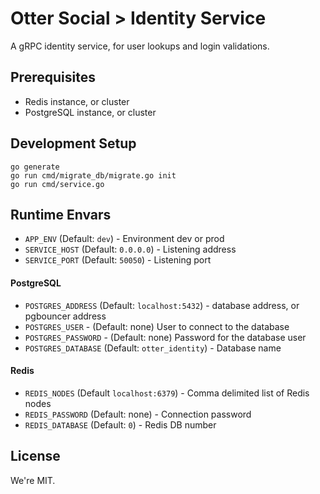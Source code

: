 # Otter Social > Identity Service

A gRPC identity service, for user lookups and login validations.

## Prerequisites

- Redis instance, or cluster
- PostgreSQL instance, or cluster

## Development Setup

```shell
go generate
go run cmd/migrate_db/migrate.go init
go run cmd/service.go
```

## Runtime Envars

- `APP_ENV` (Default: `dev`) - Environment dev or prod
- `SERVICE_HOST` (Default: `0.0.0.0`) - Listening address
- `SERVICE_PORT` (Default: `50050`) - Listening port

#### PostgreSQL
- `POSTGRES_ADDRESS` (Default: `localhost:5432`) - database address, or pgbouncer address
- `POSTGRES_USER` - (Default: none) User to connect to the database
- `POSTGRES_PASSWORD` - (Default: none) Password for the database user
- `POSTGRES_DATABASE` (Default: `otter_identity`) - Database name

#### Redis
- `REDIS_NODES` (Default `localhost:6379`) - Comma delimited list of Redis nodes
- `REDIS_PASSWORD` (Default: none) - Connection password
- `REDIS_DATABASE` (Default: `0`) - Redis DB number

## License

We're MIT.
